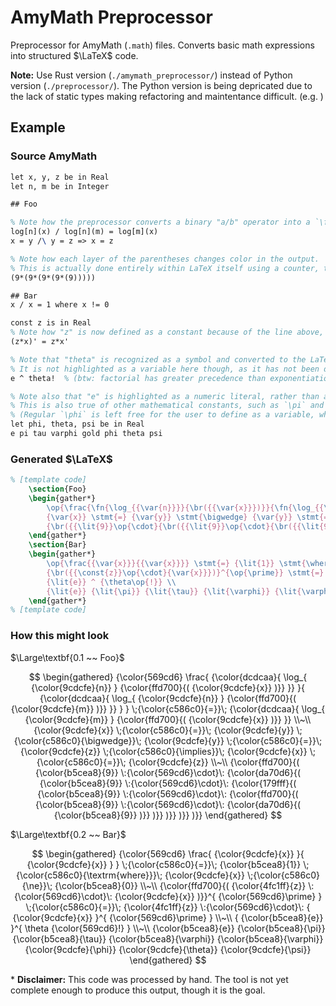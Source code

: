 # AmyMath Preprocessor

Preprocessor for AmyMath (`.math`) files.
Converts basic math expressions into structured $\LaTeX$ code.

**Note:**
Use Rust version (`./amymath_preprocessor/`) instead of Python version (`./preprocessor/`).
The Python version is being depricated due to the lack of static types making refactoring and maintentance difficult. (e.g. )

## Example

### Source AmyMath
```tex
let x, y, z be in Real
let n, m be in Integer

## Foo

% Note how the preprocessor converts a binary "a/b" operator into a `\frac{a}{b}` LaTeX command.
log[n](x) / log[n](m) = log[m](x)
x = y /\ y = z => x = z

% Note how each layer of the parentheses changes color in the output.
% This is actually done entirely within LaTeX itself using a counter, the preprocessor just applies the `\br` command.
(9*(9*(9*(9*(9)))))

## Bar
x / x = 1 where x != 0

const z is in Real
% Note how "z" is now defined as a constant because of the line above, and how that is reflected in the generated LaTeX.
(z*x)' = z*x'

% Note that "theta" is recognized as a symbol and converted to the LaTeX `\theta`.
% It is not highlighted as a variable here though, as it has not been defined at this point.
e ^ theta!  % (btw: factorial has greater precedence than exponentiation)

% Note also that "e" is highlighted as a numeric literal, rather than a "constant".
% This is also true of other mathematical constants, such as `\pi` and `\varphi`.
% (Regular `\phi` is left free for the user to define as a variable, while `\varphi` (or "gold") represents the golden ratio.)
let phi, theta, psi be in Real
e pi tau varphi gold phi theta psi
```

### Generated $\LaTeX$
```tex
% [template code]
    \section{Foo}
    \begin{gather*}
        \op{\frac{\fn{\log_{{\var{n}}}}{\br({{\var{x}}})}}{\fn{\log_{{\var{n}}}}{\br({{\var{m}}})}}} \stmt{=} \fn{\log_{{\var{m}}}}{\br({{\var{x}}})} \\
        {\var{x}} \stmt{=} {\var{y}} \stmt{\bigwedge} {\var{y}} \stmt{=} {\var{z}} \stmt{\implies} {\var{x}} \stmt{=} {\var{z}} \\
        {\br({{\lit{9}}\op{\cdot}{\br({{\lit{9}}\op{\cdot}{\br({{\lit{9}}\op{\cdot}{\br({{\lit{9}}\op{\cdot}{\br({{\lit{9}}})}})}})}})}})}
    \end{gather*}
    \section{Bar}
    \begin{gather*}
        \op{\frac{{\var{x}}}{{\var{x}}}} \stmt{=} {\lit{1}} \stmt{\where} {\var{x}} \stmt{\ne} {\lit{0}} \\
        {\br({{\const{z}}\op{\cdot}{\var{x}}})}^{\op{\prime}} \stmt{=} {\const{z}}\op{\cdot}{\var{x}}^{\op{\prime}} \\
        {\lit{e}} ^ {\theta\op{!}} \\
        {\lit{e}} {\lit{\pi}} {\lit{\tau}} {\lit{\varphi}} {\lit{\varphi}} {\var{\phi}} {\var{\theta}} {\var{\psi}}
    \end{gather*}
% [template code]
```

### How this might look

$\Large\textbf{0.1 ~~ Foo}$

$$
\begin{gathered}
    {\color{569cd6}
        \frac{
            {\color{dcdcaa}{
                \log_{
                    {\color{9cdcfe}{n}}
                }
                {\color{ffd700}{(
                    {\color{9cdcfe}{x}}
                )}}
            }}
        }{
            {\color{dcdcaa}{
                \log_{
                    {\color{9cdcfe}{n}}
                }
                {\color{ffd700}{(
                    {\color{9cdcfe}{m}}
                )}}
            }}
        }
    }
    \;{\color{c586c0}{=}}\;
    {\color{dcdcaa}{
        \log_{
            {\color{9cdcfe}{m}}
        }
        {\color{ffd700}{(
            {\color{9cdcfe}{x}}
        )}}
    }}
    \\~\\
    {\color{9cdcfe}{x}}
    \;{\color{c586c0}{=}}\;
    {\color{9cdcfe}{y}}
    \;{\color{c586c0}{\bigwedge}}\;
    {\color{9cdcfe}{y}}
    \;{\color{c586c0}{=}}\;
    {\color{9cdcfe}{z}}
    \;{\color{c586c0}{\implies}}\;
    {\color{9cdcfe}{x}}
    \;{\color{c586c0}{=}}\;
    {\color{9cdcfe}{z}}
    \\~\\
    {\color{ffd700}{(
        {\color{b5cea8}{9}}
        \:{\color{569cd6}\cdot}\:
        {\color{da70d6}{(
            {\color{b5cea8}{9}}
            \:{\color{569cd6}\cdot}\:
            {\color{179fff}{(
                {\color{b5cea8}{9}}
                \:{\color{569cd6}\cdot}\:
                {\color{ffd700}{(
                    {\color{b5cea8}{9}}
                    \:{\color{569cd6}\cdot}\:
                    {\color{da70d6}{(
                        {\color{b5cea8}{9}}
                    )}}
                )}}
            )}}
        )}}
    )}}
\end{gathered}
$$

$\Large\textbf{0.2 ~~ Bar}$

$$
\begin{gathered}
    {\color{569cd6}
        \frac{
            {\color{9cdcfe}{x}}
        }{
            {\color{9cdcfe}{x}}
        }
    }
    \;{\color{c586c0}{=}}\;
    {\color{b5cea8}{1}}
    \;{\color{c586c0}{\textrm{where}}}\;
    {\color{9cdcfe}{x}}
    \;{\color{c586c0}{\ne}}\;
    {\color{b5cea8}{0}}
    \\~\\
    {\color{ffd700}{(
        {\color{4fc1ff}{z}}
        \:{\color{569cd6}\cdot}\:
        {\color{9cdcfe}{x}}
    )}}^{
        {\color{569cd6}\prime}
    }
    \;{\color{c586c0}{=}}\;
    {\color{4fc1ff}{z}}
    \:{\color{569cd6}\cdot}\:
    {
        {\color{9cdcfe}{x}}
    }^{
        {\color{569cd6}\prime}
    }
    \\~\\
    {
        {\color{b5cea8}{e}}
    }^{
        \theta
        {\color{569cd6}!}
    }
    \\~\\
    {\color{b5cea8}{e}}
    {\color{b5cea8}{\pi}}
    {\color{b5cea8}{\tau}}
    {\color{b5cea8}{\varphi}}
    {\color{b5cea8}{\varphi}}
    {\color{9cdcfe}{\phi}}
    {\color{9cdcfe}{\theta}}
    {\color{9cdcfe}{\psi}}
\end{gathered}
$$

\* **Disclaimer:** This code was processed by hand. The tool is not yet complete enough to produce this output, though it is the goal.
